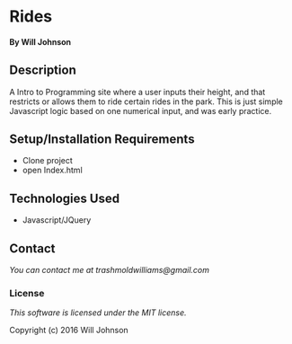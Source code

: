 # Rides

#### By Will Johnson

## Description

A Intro to Programming site where a user inputs their height, and that restricts or allows them to ride certain rides in the park. This is just simple Javascript logic based on one numerical input, and was early practice.

## Setup/Installation Requirements

* Clone project
* open Index.html

## Technologies Used

* Javascript/JQuery

## Contact
_You can contact me at trashmoldwilliams@gmail.com_

### License

*This software is licensed under the MIT license.*

Copyright (c) 2016 Will Johnson
